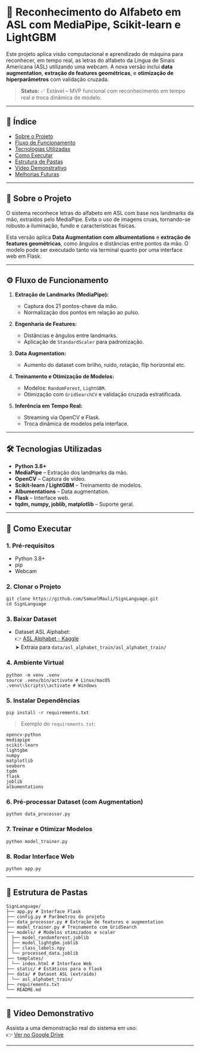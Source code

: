 # 🤖 Reconhecimento do Alfabeto em ASL com MediaPipe, Scikit-learn e LightGBM

Este projeto aplica visão computacional e aprendizado de máquina para reconhecer, em tempo real, as letras do alfabeto da Língua de Sinais Americana (ASL) utilizando uma webcam. A nova versão inclui **data augmentation**, **extração de features geométricas**, e **otimização de hiperparâmetros** com validação cruzada.

> **Status:** ✅ Estável – MVP funcional com reconhecimento em tempo real e troca dinâmica de modelo.

---

## 📌 Índice

- [Sobre o Projeto](#sobre-o-projeto)
- [Fluxo de Funcionamento](#fluxo-de-funcionamento)
- [Tecnologias Utilizadas](#tecnologias-utilizadas)
- [Como Executar](#como-executar)
- [Estrutura de Pastas](#estrutura-de-pastas)
- [Vídeo Demonstrativo](#vídeo-demonstrativo)
- [Melhorias Futuras](#melhorias-futuras)

---

## 🦾 Sobre o Projeto

O sistema reconhece letras do alfabeto em ASL com base nos landmarks da mão, extraídos pelo MediaPipe. Evita o uso de imagens cruas, tornando-se robusto a iluminação, fundo e características físicas.

Esta versão aplica **Data Augmentation com albumentations** e **extração de features geométricas**, como ângulos e distâncias entre pontos da mão. O modelo pode ser executado tanto via terminal quanto por uma interface web em Flask.

---

## ⚙️ Fluxo de Funcionamento

1. **Extração de Landmarks (MediaPipe):**

   - Captura dos 21 pontos-chave da mão.
   - Normalização dos pontos em relação ao pulso.

2. **Engenharia de Features:**

   - Distâncias e ângulos entre landmarks.
   - Aplicação de `StandardScaler` para padronização.

3. **Data Augmentation:**

   - Aumento do dataset com brilho, ruído, rotação, flip horizontal etc.

4. **Treinamento e Otimização de Modelos:**

   - Modelos: `RandomForest`, `LightGBM`.
   - Otimização com `GridSearchCV` e validação cruzada estratificada.

5. **Inferência em Tempo Real:**
   - Streaming via OpenCV e Flask.
   - Troca dinâmica de modelos pela interface.

---

## 🛠️ Tecnologias Utilizadas

- **Python 3.8+**
- **MediaPipe** – Extração dos landmarks da mão.
- **OpenCV** – Captura de vídeo.
- **Scikit-learn / LightGBM** – Treinamento de modelos.
- **Albumentations** – Data augmentation.
- **Flask** – Interface web.
- **tqdm, numpy, joblib, matplotlib** – Suporte geral.

---

## 🚀 Como Executar

### 1. Pré-requisitos

- Python 3.8+
- pip
- Webcam

### 2. Clonar o Projeto

```
git clone https://github.com/SamuelMauli/SignLanguage.git
cd SignLanguage
```

### 3. Baixar Dataset

- Dataset ASL Alphabet:  
  👉 [ASL Alphabet - Kaggle](https://www.kaggle.com/datasets/grassknoted/asl-alphabet)  
  ➤ Extraia para `data/asl_alphabet_train/asl_alphabet_train/`

### 4. Ambiente Virtual

```
python -m venv .venv
source .venv/bin/activate # Linux/macOS
.venv\\Scripts\\activate # Windows
```

### 5. Instalar Dependências

```
pip install -r requirements.txt
```

> Exemplo do `requirements.txt`:

```
opencv-python
mediapipe
scikit-learn
lightgbm
numpy
matplotlib
seaborn
tqdm
flask
joblib
albumentations
```

### 6. Pré-processar Dataset (com Augmentation)

```
python data_processor.py
```

### 7. Treinar e Otimizar Modelos

```
python model_trainer.py
```

### 8. Rodar Interface Web

```
python app.py
```

---

## 📁 Estrutura de Pastas

```
SignLanguage/
├── app.py # Interface Flask
├── config.py # Parâmetros do projeto
├── data_processor.py # Extração de features e augmentation
├── model_trainer.py # Treinamento com GridSearch
├── models/ # Modelos otimizados e scaler
│ ├── model_randomforest.joblib
│ ├── model_lightgbm.joblib
│ ├── class_labels.npy
│ └── processed_data.joblib
├── templates/
│ └── index.html # Interface Web
├── static/ # Estáticos para o Flask
├── data/ # Dataset ASL (extraído)
│ └── asl_alphabet_train/
├── requirements.txt
└── README.md
```

---

## 🎥 Vídeo Demonstrativo

Assista a uma demonstração real do sistema em uso:  
👉 [Ver no Google Drive](https://drive.google.com/file/d/1D4EhIK6ydQQXVrySmS_nyaniHppaC8t4/view?usp=sharing)

---
